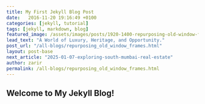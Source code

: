 ```yaml
---
title: My First Jekyll Blog Post
date:   2016-11-20 19:16:49 +0100
categories: [jekyll, tutorial]
tags: [jekyll, markdown, blog]
featured_image: /assets/images/posts/1920-1400-repurposing-old-window-frames.jpg
lead_text: "A World of Luxury, Heritage, and Opportunity."
post_url: "/all-blogs/repurposing_old_window_frames.html"
layout: post-base
next_article: "2025-01-07-exploring-south-mumbai-real-estate"
author: zarir
permalink: /all-blogs/repurposing_old_window_frames.html
---
```


## Welcome to My Jekyll Blog!
